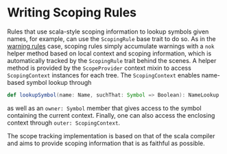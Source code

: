 # Writing Scoping Rules

Rules that use scala-style scoping information to lookup symbols given names, for example, can use the `ScopingRule` base trait to do so. As in the [warning rules](/wiki/traversal/warning-rules.md) case, scoping rules simply accumulate warnings with a `nok` helper method based on local context and scoping information, which is automatically tracked by the `ScopingRule` trait behind the scenes. A helper method is provided by the `ScopeProvider` context mixin to access `ScopingContext` instances for each tree. The `ScopingContext` enables name-based symbol lookup through
```scala
def lookupSymbol(name: Name, suchThat: Symbol => Boolean): NameLookup
```
as well as an `owner: Symbol` member that gives access to the symbol containing the current context. Finally, one can also access the enclosing context through `outer: ScopingContext`.

The scope tracking implementation is based on that of the scala compiler and aims to provide scoping information that is as faithful as possible.
